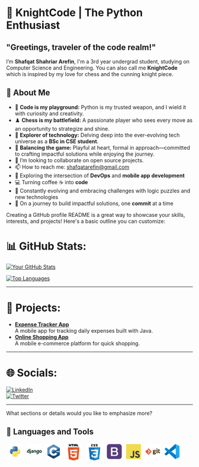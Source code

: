 <!--
**Shafqat-Shahriar/Shafqat-Shahriar** is a ✨ _special_ ✨ repository because its `README.md` (this file) appears on your GitHub profile.

Here are some ideas to get you started:

- 🔭 I’m currently working on ...
- 🌱 I’m currently learning ...
- 👯 I’m looking to collaborate on ...
- 🤔 I’m looking for help with ...
- 💬 Ask me about ...
- 📫 How to reach me: ...
- 😄 Pronouns: ...
- ⚡ Fun fact: ...
-->


# 👑 KnightCode | The Python Enthusiast 
## "Greetings, traveler of the code realm!"  
I’m **Shafqat Shahriar Arefin**, I'm a 3rd year undergrad student, studying on Computer Science and Engineering. You can also call me **KnightCode** which is inspired by my love for chess and the cunning knight piece.  

## 💫 About Me
- 🐍 **Code is my playground:** Python is my trusted weapon, and I wield it with curiosity and creativity.  
- ♟️ **Chess is my battlefield:** A passionate player who sees every move as an opportunity to strategize and shine.  
- 🌌 **Explorer of technology:** Delving deep into the ever-evolving tech universe as a **BSc in CSE student**.  
- 🎯 **Balancing the game:** Playful at heart, formal in approach—committed to crafting impactful solutions while enjoying the journey.
- 👯 I’m looking to collaborate on open source projects.
- 📫 How to reach me: <a href="shafqatarefin@gmail.com">shafqatarefin@gmail.com</a>
- 🔭 Exploring the intersection of **DevOps** and **mobile app development**  
- 💻 Turning coffee ☕ into **code**  
- 🌱 Constantly evolving and embracing challenges with logic puzzles and new technologies  
- 🚀 On a journey to build impactful solutions, one **commit** at a time  





Creating a GitHub profile README is a great way to showcase your skills, interests, and projects! Here's a basic outline you can customize:

<!--

# 💫 About Me:
- 👋 Hi, I'm [Your Name]  
- 🌱 I’m currently learning **[Your Current Learning Goals, e.g., DevOps, Mobile App Development]**  
- 💼 Aspiring **DevOps Engineer**  
- 🛠️ Working on **[Your Current Projects, e.g., Expense Tracker App, Online Shopping App]**  
- 💡 I love solving **logic puzzles** and **coding challenges**  
- 📫 How to reach me: **[Your Email or Social Media Links]**  



# 🚀 Skills:
- **Programming Languages:** Python, Java, [Any others]  
- **Tools & Technologies:** OpenGL, Docker, Kubernetes, [Other tools you're familiar with]  
- **Special Interests:** Mobile App Development, Automation, [Other interests]  

--->

# 📊 GitHub Stats:
[![Your GitHub Stats](https://github-readme-stats.vercel.app/api?username=yourusername&show_icons=true&theme=radical)](https://github.com/shafqat-shahriar)  

[![Top Languages](https://github-readme-stats.vercel.app/api/top-langs/?username=yourusername&layout=compact&theme=radical)](https://github.com/shafqat-shahriar)  

---

# 🌟 Projects:
- **[Expense Tracker App](#)**  
  A mobile app for tracking daily expenses built with Java.  
- **[Online Shopping App](#)**  
  A mobile e-commerce platform for quick shopping.  

---

# 🌐 Socials:
[![LinkedIn](https://img.shields.io/badge/LinkedIn-blue?style=for-the-badge&logo=linkedin)](https://linkedin.com/in/yourusername)  
[![Twitter](https://img.shields.io/badge/Twitter-blue?style=for-the-badge&logo=twitter)](https://twitter.com/yourusername)  

---

What sections or details would you like to emphasize more?









## 🚀 Languages and Tools
<p align="left">
<img src="https://raw.githubusercontent.com/github/explore/80688e429a7d4ef2fca1e82350fe8e3517d3494d/topics/python/python.png" alt="Python" height="40" style="vertical-align:top; margin:4px">
<img src="https://raw.githubusercontent.com/github/explore/80688e429a7d4ef2fca1e82350fe8e3517d3494d/topics/django/django.png" alt="django" height="40" style="vertical-align:top; margin:4px">
<img src="https://raw.githubusercontent.com/github/explore/80688e429a7d4ef2fca1e82350fe8e3517d3494d/topics/cpp/cpp.png" alt="C++" height="40" style="vertical-align:top; margin:4px">
<img src="https://raw.githubusercontent.com/github/explore/80688e429a7d4ef2fca1e82350fe8e3517d3494d/topics/html/html.png" alt="html" height="44" style="vertical-align:top; margin:4px">
<img src="https://raw.githubusercontent.com/github/explore/80688e429a7d4ef2fca1e82350fe8e3517d3494d/topics/css/css.png" alt="html" height="44" style="vertical-align:top; margin:4px">
<img src="https://raw.githubusercontent.com/github/explore/80688e429a7d4ef2fca1e82350fe8e3517d3494d/topics/bootstrap/bootstrap.png" alt="bootstrap" height="40" style="vertical-align:top; margin:4px">
<img src="https://raw.githubusercontent.com/github/explore/80688e429a7d4ef2fca1e82350fe8e3517d3494d/topics/javascript/javascript.png" alt="Javascript" height="40" style="vertical-align:top; margin:4px">
<img src="https://raw.githubusercontent.com/github/explore/80688e429a7d4ef2fca1e82350fe8e3517d3494d/topics/git/git.png" alt="git" height="40" style="vertical-align:top; margin:4px">
<img src="https://raw.githubusercontent.com/github/explore/80688e429a7d4ef2fca1e82350fe8e3517d3494d/topics/visual-studio-code/visual-studio-code.png" alt="VS Code" height="40" style="vertical-align:top; margin:4px">
</p>



